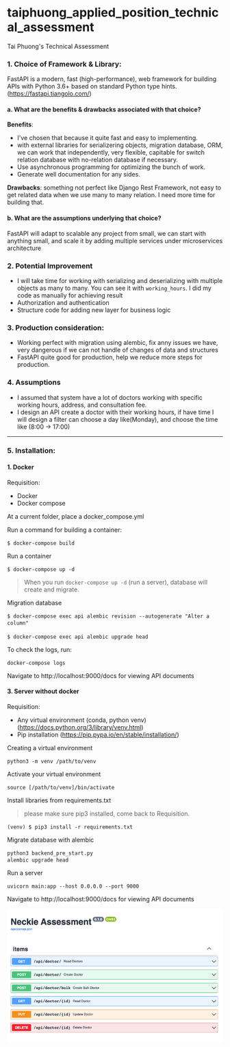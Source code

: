 # taiphuong_applied_position_technical_assessment
Tai Phuong's Technical Assessment

### 1. Choice of Framework & Library:
FastAPI is a modern, fast (high-performance), web framework for building APIs with Python 3.6+ based on standard Python type hints. (https://fastapi.tiangolo.com/)
#### a. What are the benefits & drawbacks associated with that choice?
<b>Benefits</b>: 
- I've chosen that because it quite fast and easy to implementing.
- with external  libraries for serializering objects, migration database, ORM, we can work that independently, very flexible, capitable for switch relation database with no-relation database if necessary.
- Use asynchronous programming for optimizing the bunch of work.
- Generate well documentation for any sides.

<b>Drawbacks</b>: something not perfect like Django Rest Framework, not easy to get related data when we use many to many relation. I need more time for building that.


#### b. What are the assumptions underlying that choice?

FastAPI will adapt to scalable any project from small, we can start with anything small, and scale it by adding multiple services under microservices architecture

### 2. Potential Improvement

- I will take time for working with serializing and deserializing with multiple objects as many to many. You can see it with `working_hours`. I did my code as manually for achieving result
- Authorization and authentication
- Structure code for adding new layer for business logic

### 3. Production consideration:
- Working perfect with migration using alembic, fix anny issues we have, very dangerous if we can not handle of changes of data and structures
- FastAPI quite good for production, help we reduce more steps for production.

### 4. Assumptions

- I assumed that system have a lot of doctors working with specific working hours, address, and consultation fee.
- I design an API create a doctor with their working hours, if have time I will design a filter can choose a day like(Monday), and choose the time like (8:00 -> 17:00)


------------
### 5. Installation:

#### 1. Docker
Requisition:
- Docker
- Docker compose


At a current folder, place a docker_compose.yml

Run a command for building a container:

```
$ docker-compose build

```
Run a container
```
$ docker-compose up -d
```
> When you run `docker-compose up -d` (run a server), database will create and migrate. 

Migration database

```
$ docker-compose exec api alembic revision --autogenerate "Alter a column"

$ docker-compose exec api alembic upgrade head
```
To check the logs, run:
```
docker-compose logs
```
Navigate to http://localhost:9000/docs for viewing API documents


#### 3. Server without docker
Requisition:
- Any virtual environment (conda, python venv) (https://docs.python.org/3/library/venv.html)
- Pip installation (https://pip.pypa.io/en/stable/installation/)

Creating a virtual environment

```
python3 -m venv /path/to/venv
```

Activate your virtual environment
```
source [/path/to/venv]/bin/activate
```
Install libraries from requirements.txt
> please make sure pip3 installed, come back to Requisition.
```
(venv) $ pip3 install -r requirements.txt
```
Migrate database with alembic

```
python3 backend_pre_start.py
alembic upgrade head
```

Run a server
```
uvicorn main:app --host 0.0.0.0 --port 9000
```
Navigate to http://localhost:9000/docs for viewing API documents


![This is an image](./apidocs.png)

